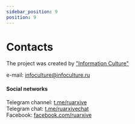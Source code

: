 ```yaml
---
sidebar_position: 9
position: 9
---
```


# Contacts

The project was created by ["Information Culture"](https://infoculture.ru)  

e-mail: infoculture@infoculture.ru  

#### Social networks

Telegram channel: [t.me/ruarxive](https://t.me/ruarxive)  
Telegram chat: [t.me/ruarxivechat](https://t.me/ruarxivechat)  
Facebook: [facebook.com/ruarxive](https://www.facebook.com/ruarxive)  
 